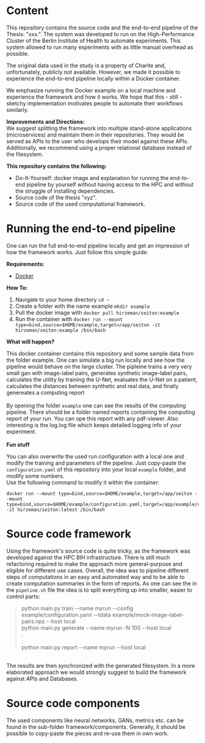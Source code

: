 # Content

This repository contains the source code and the end-to-end pipeline of the Thesis: "xxx.". The system was developed to run on the High-Performance Cluster of the Berlin Institute of Health to automate experiments. This system allowed to run many experiments with as little manual overhead as possible.

The original data used in the study is a property of Charite and, unfortunately, publicly not available. However, we made it possible to experience the end-to-end pipeline locally within a Docker container.

We emphasize running the Docker example on a local machine and experience the framework and how it works. We hope that this - still - sketchy implementation motivates people to automate their workflows similarly.

**Improvements and Directions:**\
We suggest splitting the framework into multiple stand-alone applications (microservices) and maintain them in their repositories. They would be served as APIs to the user who develops their model against these APIs. Additionally, we recommend using a proper relational database instead of the filesystem.


**This repository contains the following:**

- Do-It-Yourself: docker image and explanation for running the end-to-end pipeline by yourself without having access to the HPC and without the struggle of installing dependencies.
- Source code of the thesis "xyz".
- Source code of the used computational framework.

# Running the end-to-end pipeline

One can run the full end-to-end pipeline locally and get an impression of how the framework works. Just follow this simple guide:

**Requirements:**
- [Docker](https://www.docker.com/)

**How To:**
1. Navigate to your home directory ``cd ~ ``
2. Create a folder with the name example ``mkdir example ``
3. Pull the docker image with ``docker pull hirzeman/seiton:example``
4. Run the container with ``docker run --mount type=bind,source=$HOME/example,target=/app/seiton -it hirzeman/seiton:example /bin/bash``

**What will happen?**

This docker container contains this repository and some sample data from the folder example. One can simulate a big run locally and see how the pipeline would behave on the large cluster. The pipleine trains a very very small gan with image-label pairs, generates synthetic image-label pairs, calculates the utility by training the U-Net, evaluates the U-Net on a patient, calculates the distances between synthetic and real data, and finally genereates a computing report\
\
By opening the folder ``example`` one can see the results of the computing pipeline. There should be a folder named reports containing the computing report of your run. You can ope this report with any pdf-viewer. Also interesting is the log.log file which keeps detailed logging info of your experiment.\
\
**Fun stuff**

You can also overwrite the used run configuration with a local one and modify the training and parameters of the pipeline. Just copy-paste the ``configuration.yaml`` of this repository into your local ``example`` folder, and modify some numbers.\
Use the following command to modify it within the container:
```
docker run --mount type=bind,source=$HOME/example,target=/app/seiton --mount type=bind,source=$HOME/example/configuration.yaml,target=/app/example/configuration.yaml -it hirzeman/seiton:latest /bin/bash
```

# Source code framework
Using the framework's source code is quite tricky, as the framework was developed against the HPC BIH infrastructure. There is still much refactoring required to make the approach more general-purpose and eligible for different use cases. Overall, the idea was to pipeline different steps of computations in an easy and automated way and to be able to create computation summaries in the form of reports. As one can see the in the `pipeline.sh` file the idea is to split everything up into smaller, easier to control parts:

> python main.py train --name myrun --config example/configuration.yaml --tdata example/mock-image-label-pairs.npz --host local \
  python main.py generate --name myrun -N 100 --host local \
. \
. \
python main.py report --name myrun --host local

\
The results are then synchronized with the generated filesystem. In a more elaborated approach we would strongly suggest to build the framework against APIs and Databases.

# Source code components
The used components like neural networks, GANs, metrics etc. can be found in the sub-folder framework/components. Generally, it should be possible to copy-paste the pieces and re-use them in own work. 

